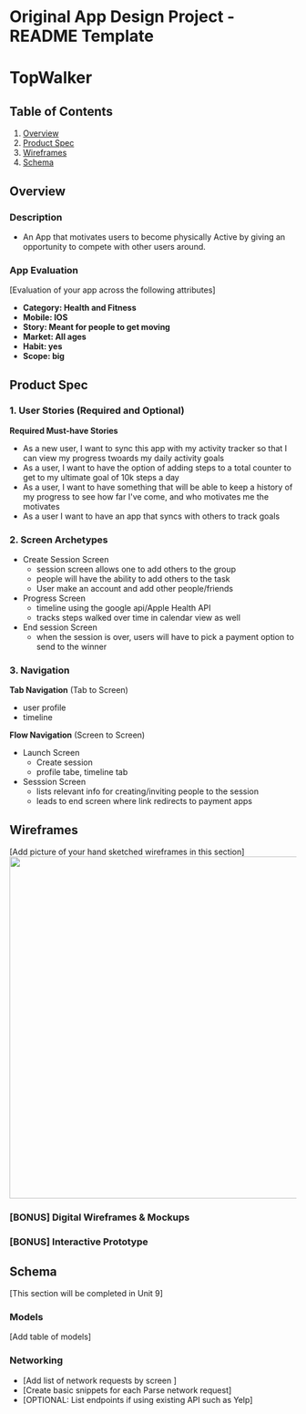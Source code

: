Original App Design Project - README Template
===

# TopWalker

## Table of Contents
1. [Overview](#Overview)
1. [Product Spec](#Product-Spec)
1. [Wireframes](#Wireframes)
2. [Schema](#Schema)

## Overview
### Description
* An App that motivates users to become physically Active by giving an opportunity to compete with other users around.

### App Evaluation
[Evaluation of your app across the following attributes]
- **Category: Health and Fitness**
- **Mobile: IOS**
- **Story: Meant for people to get moving**
- **Market: All ages**
- **Habit: yes**
- **Scope: big**

## Product Spec

### 1. User Stories (Required and Optional)

**Required Must-have Stories**

* As a new user, I want to sync this app with my activity tracker so that I can view my progress twoards my daily activity goals
* As a user, I want to have the option of adding steps to a total counter to get to my ultimate goal of 10k steps a day
* As a user, I want to have something that will be able to keep a history of my progress to see how far I've come, and who motivates me the motivates
* As a user I want to have an app that syncs with others to track goals

### 2. Screen Archetypes

* Create Session Screen
   * session screen allows one to add others to the group 
   * people will have the ability to add others to the task
   * User make an account and add other people/friends 
* Progress Screen
   * timeline using the google api/Apple Health API
   * tracks steps walked over time in calendar view as well
* End session Screen
   * when the session is over, users will have to pick a payment option to send to the winner

### 3. Navigation

**Tab Navigation** (Tab to Screen)

* user profile
* timeline

**Flow Navigation** (Screen to Screen)

* Launch Screen
   * Create session
   * profile tabe, timeline tab
* Sesssion Screen
   * lists relevant info for creating/inviting people to the session
   * leads to end screen where link redirects to payment apps

## Wireframes
[Add picture of your hand sketched wireframes in this section]
<img src="https://imgur.com/a/SYUkbIU" width=600>

### [BONUS] Digital Wireframes & Mockups

### [BONUS] Interactive Prototype

## Schema 
[This section will be completed in Unit 9]
### Models
[Add table of models]
### Networking
- [Add list of network requests by screen ]
- [Create basic snippets for each Parse network request]
- [OPTIONAL: List endpoints if using existing API such as Yelp]
